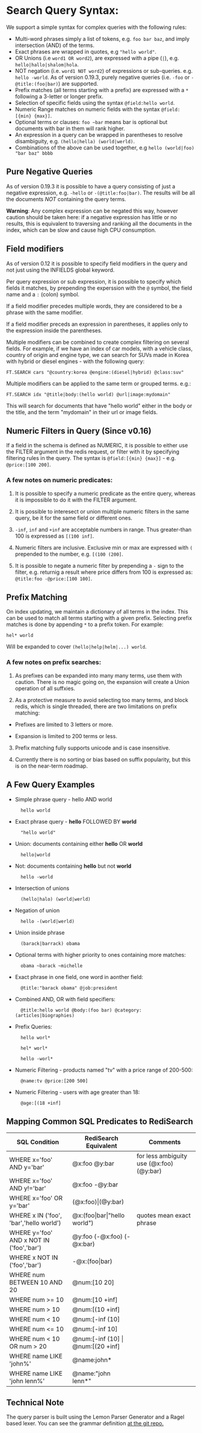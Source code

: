 # Search Query Syntax:

We support a simple syntax for complex queries with the following rules:

* Multi-word phrases simply a list of tokens, e.g. `foo bar baz`, and imply intersection (AND) of the terms.
* Exact phrases are wrapped in quotes, e.g `"hello world"`.
* OR Unions (i.e `word1 OR word2`), are expressed with a pipe (`|`), e.g. `hello|hallo|shalom|hola`.
* NOT negation (i.e. `word1 NOT word2`) of expressions or sub-queries. e.g. `hello -world`. As of version 0.19.3, purely negative queries (i.e. `-foo` or `-@title:(foo|bar)`) are supported. 
* Prefix matches (all terms starting with a prefix) are expressed with a `*` following a 3-letter or longer prefix.
* Selection of specific fields using the syntax `@field:hello world`.
* Numeric Range matches on numeric fields with the syntax `@field:[{min} {max}]`.
* Optional terms or clauses: `foo ~bar` means bar is optional but documents with bar in them will rank higher. 
* An expression in a query can be wrapped in parentheses to resolve disambiguity, e.g. `(hello|hella) (world|werld)`.
* Combinations of the above can be used together, e.g `hello (world|foo) "bar baz" bbbb`

## Pure Negative Queries

As of version 0.19.3 it is possible to have a query consisting of just a negative expression, e.g. `-hello` or `-(@title:foo|bar)`. The results will be all the documents *NOT* containing the query terms.

**Warning**: Any complex expression can be negated this way, however caution should be taken here: if a negative expression has little or no results, this is equivalent to traversing and ranking all the documents in the index, which can be slow and cause high CPU consumption.

## Field modifiers

As of version 0.12 it is possible to specify field modifiers in the query and not just using the INFIELDS global keyword. 

Per query expression or sub expression, it is possible to specify which fields it matches, by prepending the experssion with the `@` symbol, the field name and a `:` (colon) symbol. 

If a field modifier precedes multiple words, they are considered to be a phrase with the same modifier. 

If a field modifier preceds an expression in parentheses, it applies only to the expression inside the parentheses.

Multiple modifiers can be combined to create complex filtering on several fields. For example, if we have an index of car models, with a vehicle class, country of origin and engine type, we can search for SUVs made in Korea with hybrid or diesel engines - with the following query:

```
FT.SEARCH cars "@country:korea @engine:(diesel|hybrid) @class:suv"
```

Multiple modifiers can be applied to the same term or grouped terms. e.g.:

```
FT.SEARCH idx "@title|body:(hello world) @url|image:mydomain"
```

This will search for documents that have "hello world" either in the body or the title, and the term "mydomain" in their url or image fields.

## Numeric Filters in Query (Since v0.16)

If a field in the schema is defined as NUMERIC, it is possible to either use the FILTER argument in the redis request, or filter with it by specifying filtering rules in the query. The syntax is `@field:[{min} {max}]` - e.g. `@price:[100 200]`.

### A few notes on numeric predicates:

1. It is possible to specify a numeric predicate as the entire query, whereas it is impossible to do it with the FILTER argument.

2. It is possible to interesect or union multiple numeric filters in the same query, be it for the same field or different ones.

3. `-inf`, `inf` and `+inf` are acceptable numbers in range. Thus greater-than 100 is expressed as `[(100 inf]`.

4. Numeric filters are inclusive. Exclusive min or max are expressed with `(` prepended to the number, e.g. `[(100 (200]`.

5. It is possible to negate a numeric filter by prepending a `-` sign to the filter, e.g. returnig a result where price differs from 100 is expressed as: `@title:foo -@price:[100 100]`. 

## Prefix Matching 

On index updating, we maintain a dictionary of all terms in the index. This can be used to match all terms starting with a given prefix. Selecting prefix matches is done by appending `*` to a prefix token. For example:

```
hel* world
```

Will be expanded to cover `(hello|help|helm|...) world`. 



### A few notes on prefix searches:

1. As prefixes can be expanded into many many terms, use them with caution. There is no magic going on, the expansion will create a Union operation of all suffxies.

2. As a protective measure to avoid selecting too many terms, and block redis, which is single threaded, there are two limitations on prefix matching:

  * Prefixes are limited to 3 letters or more. 

  * Expansion is limited to 200 terms or less. 

3. Prefix matching fully supports unicode and is case insensitive.

4. Currently there is no sorting or bias based on suffix popularity, but this is on the near-term roadmap. 



## A Few Query Examples

* Simple phrase query - hello AND world

        hello world

* Exact phrase query - **hello** FOLLOWED BY **world**

        "hello world"

* Union: documents containing either **hello** OR **world**

        hello|world

* Not: documents containing **hello** but not **world**

        hello -world

* Intersection of unions

        (hello|halo) (world|werld)

* Negation of union

        hello -(world|werld)

* Union inside phrase

        (barack|barrack) obama

* Optional terms with higher priority to ones containing more matches:

        obama ~barack ~michelle

* Exact phrase in one field, one word in aonther field:

        @title:"barack obama" @job:president

* Combined AND, OR with field specifiers:

        @title:hello world @body:(foo bar) @category:(articles|biographies)

* Prefix Queries:

        hello worl*

        hel* worl*

        hello -worl*

* Numeric Filtering - products named "tv" with a price range of 200-500:
        
        @name:tv @price:[200 500]

* Numeric Filtering - users with age greater than 18:

        @age:[(18 +inf]

## Mapping Common SQL Predicates to RediSearch

| SQL Condition | RediSearch Equivalent | Comments |
|---------------|-----------------------|----------|
| WHERE x='foo' AND y='bar' | @x:foo @y:bar | for less ambiguity use (@x:foo) (@y:bar) |
| WHERE x='foo' AND y!='bar' | @x:foo -@y:bar |
| WHERE x='foo' OR y='bar' | (@x:foo)\|(@y:bar) |
| WHERE x IN ('foo', 'bar','hello world') | @x:(foo\|bar\|"hello world") | quotes mean exact phrase |
| WHERE y='foo' AND x NOT IN ('foo','bar') | @y:foo (-@x:foo) (-@x:bar) |
| WHERE x NOT IN ('foo','bar') | -@x:(foo\|bar) |
| WHERE num BETWEEN 10 AND 20 | @num:[10 20] |
| WHERE num >= 10 | @num:[10 +inf] |
| WHERE num > 10 | @num:[(10 +inf] |
| WHERE num < 10 | @num:[-inf (10] |
| WHERE num <= 10 | @num:[-inf 10] |
| WHERE num < 10 OR num > 20 | @num:[-inf (10] \| @num:[(20 +inf] |
| WHERE name LIKE 'john%' | @name:john* | 
| WHERE name LIKE 'john lenn%' | @name:"john lenn*" | 

## Technical Note

The query parser is built using the Lemon Parser Generator and a Ragel based lexer. You can see the grammar definition [at the git repo.](https://github.com/RedisLabsModules/RediSearch/blob/master/src/query_parser/parser.y)
